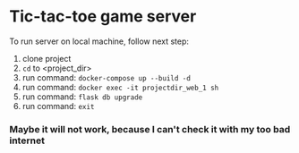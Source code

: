# Tic-tac-toe game server
To run server on local machine, follow next step:
1. clone project
2. ```cd``` to <project_dir>
3. run command: ```docker-compose up --build -d```
4. run command: ```docker exec -it projectdir_web_1 sh```
5. run command: ```flask db upgrade```
6. run command: ```exit```
### Maybe it will not work, because I can't check it with my too bad internet